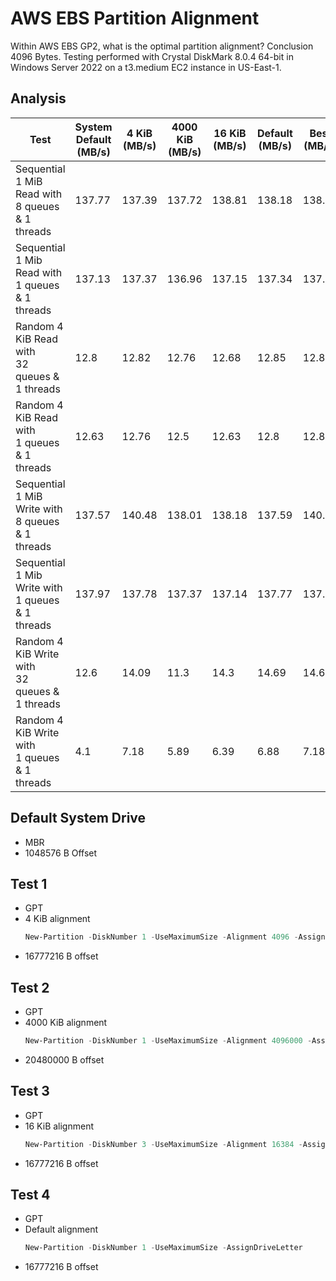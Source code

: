# AWS EBS Partition Alignment

Within AWS EBS GP2, what is the optimal partition alignment?
Conclusion 4096 Bytes.
Testing performed with Crystal DiskMark 8.0.4 64-bit in Windows Server 2022 on a t3.medium EC2 instance in US-East-1.

## Analysis
| Test | System <br>Default <br>(MB/s) | 4 KiB <br>(MB/s) | 4000 KiB <br>(MB/s) | 16 KiB <br>(MB/s) | Default <br>(MB/s) | Best <br>(MB/s) | Worst <br>(MB/s) | Delta <br>(%) |
|---|---|---|---|---|---|---|---|---|
| Sequential 1 MiB Read with <br>8 queues & 1 threads | 137.77 | 137.39 | 137.72 | 138.81 | 138.18 | 138.81 | 137.39 | 1 |
| Sequential 1 Mib Read with <br>1 queues & 1 threads | 137.13 | 137.37 | 136.96 | 137.15 | 137.34 | 137.37 | 136.96 | 0 |
| Random 4 KiB Read with <br>32 queues & 1 threads | 12.8 | 12.82 | 12.76 | 12.68 | 12.85 | 12.85 | 12.68 | 1 |
| Random 4 KiB Read with <br>1 queues & 1 threads | 12.63 | 12.76 | 12.5 | 12.63 | 12.8 | 12.8 | 12.5 | 2 |
| Sequential 1 MiB Write with <br>8 queues & 1 threads | 137.57 | 140.48 | 138.01 | 138.18 | 137.59 | 140.48 | 137.57 | 2 |
| Sequential 1 Mib Write with <br>1 queues & 1 threads | 137.97 | 137.78 | 137.37 | 137.14 | 137.77 | 137.97 | 137.14 | 1 |
| Random 4 KiB Write with <br>32 queues & 1 threads | 12.6 | 14.09 | 11.3 | 14.3 | 14.69 | 14.69 | 11.3 | 30 |
| Random 4 KiB Write with <br>1 queues & 1 threads | 4.1 | 7.18 | 5.89 | 6.39 | 6.88 | 7.18 | 4.1 | 75 |

## Default System Drive
- MBR
- 1048576 B Offset

## Test 1
- GPT
- 4 KiB alignment
    ```powershell
    New-Partition -DiskNumber 1 -UseMaximumSize -Alignment 4096 -AssignDriveLetter
    ```
- 16777216 B offset

## Test 2
- GPT
- 4000 KiB alignment
    ```powershell
    New-Partition -DiskNumber 1 -UseMaximumSize -Alignment 4096000 -AssignDriveLetter
    ```
- 20480000 B offset

## Test 3
- GPT
- 16 KiB alignment
    ```powershell
    New-Partition -DiskNumber 3 -UseMaximumSize -Alignment 16384 -AssignDriveLetter
    ```
- 16777216 B offset

## Test 4
- GPT
- Default alignment
    ```powershell
    New-Partition -DiskNumber 1 -UseMaximumSize -AssignDriveLetter
    ```
- 16777216 B offset
